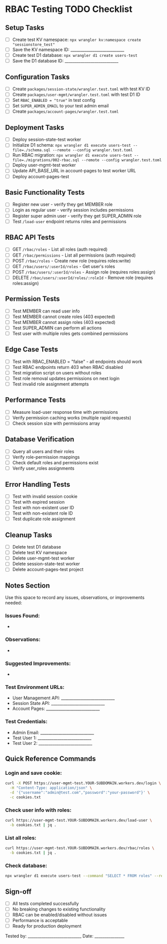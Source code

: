 # RBAC Testing TODO Checklist

## Setup Tasks
- [ ] Create test KV namespace: `npx wrangler kv:namespace create "sessionstore_test"`
- [ ] Save the KV namespace ID: ___________________________
- [ ] Create test D1 database: `npx wrangler d1 create users-test`
- [ ] Save the D1 database ID: ___________________________

## Configuration Tasks
- [ ] Create `packages/session-state/wrangler.test.toml` with test KV ID
- [ ] Create `packages/user-mgmt/wrangler.test.toml` with test D1 ID
- [ ] Set `RBAC_ENABLED = "true"` in test config
- [ ] Set `SUPER_ADMIN_EMAIL` to your test admin email
- [ ] Create `packages/account-pages/wrangler.test.toml`

## Deployment Tasks
- [ ] Deploy session-state-test worker
- [ ] Initialize D1 schema: `npx wrangler d1 execute users-test --file=./schema.sql --remote --config wrangler.test.toml`
- [ ] Run RBAC migration: `npx wrangler d1 execute users-test --file=./migrations/002-rbac.sql --remote --config wrangler.test.toml`
- [ ] Deploy user-mgmt-test worker
- [ ] Update API_BASE_URL in account-pages to test worker URL
- [ ] Deploy account-pages-test

## Basic Functionality Tests
- [ ] Register new user - verify they get MEMBER role
- [ ] Login as regular user - verify session includes permissions
- [ ] Register super admin user - verify they get SUPER_ADMIN role
- [ ] Test `/load-user` endpoint returns roles and permissions

## RBAC API Tests
- [ ] GET `/rbac/roles` - List all roles (auth required)
- [ ] GET `/rbac/permissions` - List all permissions (auth required)
- [ ] POST `/rbac/roles` - Create new role (requires roles:write)
- [ ] GET `/rbac/users/:userId/roles` - Get user's roles
- [ ] POST `/rbac/users/:userId/roles` - Assign role (requires roles:assign)
- [ ] DELETE `/rbac/users/:userId/roles/:roleId` - Remove role (requires roles:assign)

## Permission Tests
- [ ] Test MEMBER can read user info
- [ ] Test MEMBER cannot create roles (403 expected)
- [ ] Test MEMBER cannot assign roles (403 expected)
- [ ] Test SUPER_ADMIN can perform all actions
- [ ] Test user with multiple roles gets combined permissions

## Edge Case Tests
- [ ] Test with RBAC_ENABLED = "false" - all endpoints should work
- [ ] Test RBAC endpoints return 403 when RBAC disabled
- [ ] Test migration script on users without roles
- [ ] Test role removal updates permissions on next login
- [ ] Test invalid role assignment attempts

## Performance Tests
- [ ] Measure load-user response time with permissions
- [ ] Verify permission caching works (multiple rapid requests)
- [ ] Check session size with permissions array

## Database Verification
- [ ] Query all users and their roles
- [ ] Verify role-permission mappings
- [ ] Check default roles and permissions exist
- [ ] Verify user_roles assignments

## Error Handling Tests
- [ ] Test with invalid session cookie
- [ ] Test with expired session
- [ ] Test with non-existent user ID
- [ ] Test with non-existent role ID
- [ ] Test duplicate role assignment

## Cleanup Tasks
- [ ] Delete test D1 database
- [ ] Delete test KV namespace
- [ ] Delete user-mgmt-test worker
- [ ] Delete session-state-test worker
- [ ] Delete account-pages-test project

## Notes Section
Use this space to record any issues, observations, or improvements needed:

### Issues Found:
- 

### Observations:
- 

### Suggested Improvements:
- 

### Test Environment URLs:
- User Management API: ___________________________
- Session State API: ___________________________
- Account Pages: ___________________________

### Test Credentials:
- Admin Email: ___________________________
- Test User 1: ___________________________
- Test User 2: ___________________________

## Quick Reference Commands

### Login and save cookie:
```bash
curl -X POST https://user-mgmt-test.YOUR-SUBDOMAIN.workers.dev/login \
  -H "Content-Type: application/json" \
  -d '{"username":"admin@test.com","password":"your-password"}' \
  -c cookies.txt
```

### Check user info with roles:
```bash
curl https://user-mgmt-test.YOUR-SUBDOMAIN.workers.dev/load-user \
  -b cookies.txt | jq .
```

### List all roles:
```bash
curl https://user-mgmt-test.YOUR-SUBDOMAIN.workers.dev/rbac/roles \
  -b cookies.txt | jq .
```

### Check database:
```bash
npx wrangler d1 execute users-test --command "SELECT * FROM roles" --remote --config wrangler.test.toml
```

## Sign-off
- [ ] All tests completed successfully
- [ ] No breaking changes to existing functionality
- [ ] RBAC can be enabled/disabled without issues
- [ ] Performance is acceptable
- [ ] Ready for production deployment

Tested by: ___________________________ Date: _______________
